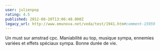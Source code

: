```yaml
---
user: julienpop
rating: 4.5
published: 2012-08-20T13:06:48.000Z
legacy_url: http://www.emunova.net/veda/test/1941.htm#comment-15959
---
```

Un must sur amstrad cpc. Maniabilité au top, musique sympa, ennemies variées et effets spéciaux sympa. Bonne durée de vie.
